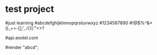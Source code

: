 # test project
#just learning
#abcdefghijklmnopqrstuvwxyz
#1234567890
#!@$%^&*()_+=-[]\;',./{}|:"<>?

#api.exotel.com

#render "abcd";
